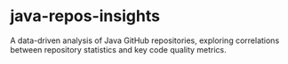 # java-repos-insights
A data-driven analysis of Java GitHub repositories, exploring correlations between repository statistics and key code quality metrics.
